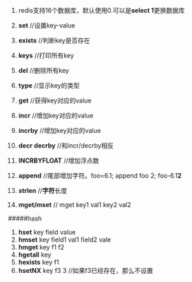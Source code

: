 1. redis支持16个数据库，默认使用0.可以是**select 1**更换数据库



1.  **set**     //设置key-value
2.  **exists**  //判断key是否存在
3.  **keys**  //打印所有key
4.  **del**     //删除所有key
5.  **type**    //显示key的类型
6.  **get**     //获得key对应的value
7.  **incr**    //增加key对应的value
8.  **incrby**  //增加key对应的value
9.  **decr** **decrby** //和incr/decrby相反
10.  **INCRBYFLOAT**    //增加浮点数
11.  **append**       //尾部增加字符。foo=6.1; append foo 2; foo-6.1**2**
12.  **strlen**       //**字符**长度
13.  **mget/mset**    // mget key1 val1 key2 val2
  
#####hash  
1.  **hset** key field value
2.  **hmset** key field1 val1 field2 vale
3.  **hmget** key f1 f2
4.  **hgetall** key
5.  **hexists** key f1
6.  **hsetNX**  key f3 3  //如果f3已经存在，那么不设置
